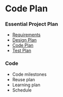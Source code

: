 # Code Plan

### Essential Project Plan
* [Requirements](Requirements.md)
* [Design Plan](Design.md)
* [Code Plan](Code.md)
* [Test Plan](Test.md)


### Code
* Code milestones
* Reuse plan
* Learning plan
* Schedule
